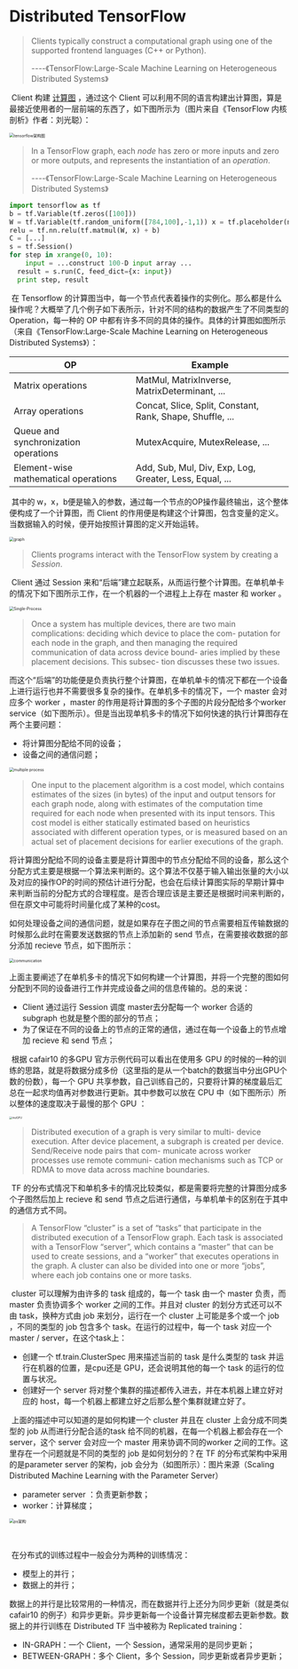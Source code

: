 # Distributed TensorFlow

> Clients typically construct a computational graph using one of the supported frontend languages (C++ or Python). 
>
> ----《TensorFlow:Large-Scale Machine Learning on Heterogeneous Distributed Systems》

​	Client 构建 <u>计算图</u> ，通过这个 Client 可以利用不同的语言构建出计算图，算是最接近使用者的一层前端的东西了，如下图所示为（图片来自《TensorFlow 内核剖析》作者：刘光聪）：

<img src="./tensorflow架构图.png" alt="tensorflow架构图" style="zoom:50%;" />

> In a TensorFlow graph, each *node* has zero or more inputs and zero or more outputs, and represents the instantiation of an *operation*.
>
> ----《TensorFlow:Large-Scale Machine Learning on Heterogeneous Distributed Systems》

```python
import tensorflow as tf
b = tf.Variable(tf.zeros([100]))
W = tf.Variable(tf.random_uniform([784,100],-1,1)) x = tf.placeholder(name="x")
relu = tf.nn.relu(tf.matmul(W, x) + b)
C = [...]
s = tf.Session()
for step in xrange(0, 10):
	input = ...construct 100-D input array ... 
  result = s.run(C, feed_dict={x: input}) 
  print step, result
```

​	在 Tensorflow 的计算图当中，每一个节点代表着操作的实例化。那么都是什么操作呢？大概举了几个例子如下表所示，针对不同的结构的数据产生了不同类型的 Operation，每一种的 OP 中都有许多不同的具体的操作。具体的计算图如图所示（来自《TensorFlow:Large-Scale Machine Learning on Heterogeneous Distributed Systems》）：

| OP                                   | Example                                                   |
| ------------------------------------ | --------------------------------------------------------- |
| Matrix operations                    | MatMul, MatrixInverse, MatrixDeterminant, ...             |
| Array operations                     | Concat, Slice, Split, Constant, Rank, Shape, Shuffle, ... |
| Queue and synchronization operations | MutexAcquire, MutexRelease, ...                           |
| Element-wise mathematical operations | Add, Sub, Mul, Div, Exp, Log, Greater, Less, Equal, ...   |

​	其中的 w，x，b便是输入的参数，通过每一个节点的OP操作最终输出，这个整体便构成了一个计算图，而 Client 的作用便是构建这个计算图，包含变量的定义。当数据输入的时候，便开始按照计算图的定义开始运转。

<img src="./graph.png" alt="graph" style="zoom:50%;" />

> Clients programs interact with the TensorFlow system by creating a *Session*.

​	Client 通过 Session 来和“后端”建立起联系，从而运行整个计算图。在单机单卡的情况下如下图所示工作，在一个机器的一个进程上上存在 master 和 worker 。

<img src="./Single-Process.png" alt="Single-Process" style="zoom:50%;" />

> Once a system has multiple devices, there are two main complications: deciding which device to place the com- putation for each node in the graph, and then managing the required communication of data across device bound- aries implied by these placement decisions. This subsec- tion discusses these two issues.

​	而这个“后端”的功能便是负责执行整个计算图，在单机单卡的情况下都在一个设备上进行运行也并不需要很多复杂的操作。在单机多卡的情况下，一个 master 会对应多个 worker ，master 的作用是将计算图的多个子图的片段分配给多个worker service（如下图所示）。但是当出现单机多卡的情况下如何快速的执行计算图存在两个主要问题：

- 将计算图分配给不同的设备；
- 设备之间的通信问题；

<img src="./multiple process.png" alt="multiple process" style="zoom:50%;" />



> One input to the placement algorithm is a cost model, which contains estimates of the sizes (in bytes) of the input and output tensors for each graph node, along with estimates of the computation time required for each node when presented with its input tensors. This cost model is either statically estimated based on heuristics associated with different operation types, or is measured based on an actual set of placement decisions for earlier executions of the graph.

​	将计算图分配给不同的设备主要是将计算图中的节点分配给不同的设备，那么这个分配方式主要是根据一个算法来判断的。这个算法不仅基于输入输出张量的大小以及对应的操作OP的时间的预估计进行分配，也会在后续计算图实际的早期计算中来判断当前的分配方式的合理程度。是否合理应该是主要还是根据时间来判断的，但在原文中可能将时间量化成了某种的cost。

​	如何处理设备之间的通信问题，就是如果存在子图之间的节点需要相互传输数据的时候那么此时在需要发送数据的节点上添加新的 send 节点，在需要接收数据的部分添加 recieve 节点，如下图所示：

<img src="./communication.png" alt="communication" style="zoom:50%;" />

​	上面主要阐述了在单机多卡的情况下如何构建一个计算图，并将一个完整的图如何分配到不同的设备进行工作并完成设备之间的信息传输的。总的来说：

- Client 通过运行 Session 调度 master去分配每一个 worker 合适的 subgraph 也就是整个图的部分的节点；
- 为了保证在不同的设备上的节点的正常的通信，通过在每一个设备上的节点增加 recieve 和 send 节点；



​	根据 cafair10 的多GPU 官方示例代码可以看出在使用多 GPU 的时候的一种的训练的思路，就是将数据分成多份（这里指的是从一个batch的数据当中分出GPU个数的份数），每一个 GPU 共享参数，自己训练自己的，只要将计算的梯度最后汇总在一起求均值再对参数进行更新。其中参数可以放在 CPU 中（如下图所示）所以整体的速度取决于最慢的那个 GPU ：



<img src="./mulGPU.png" alt="mulGPU" style="zoom: 33%;" />



> Distributed execution of a graph is very similar to multi- device execution. After device placement, a subgraph is created per device. Send/Receive node pairs that com- municate across worker processes use remote communi- cation mechanisms such as TCP or RDMA to move data across machine boundaries.

​	TF 的分布式情况下和单机多卡的情况比较类似，都是需要将完整的计算图分成多个子图然后加上 recieve 和 send 节点之后进行通信，与单机单卡的区别在于其中的通信方式不同。

> A TensorFlow “cluster” is a set of “tasks” that participate in the distributed execution of a TensorFlow graph. Each task is associated with a TensorFlow “server”, which contains a “master” that can be used to create sessions, and a “worker” that executes operations in the graph. A cluster can also be divided into one or more “jobs”, where each job contains one or more tasks.

​	cluster 可以理解为由许多的 task 组成的，每一个 task 由一个 master 负责，而 master 负责协调多个 worker 之间的工作。并且对 cluster 的划分方式还可以不由 task，换种方式由 job 来划分，运行在一个 cluster 上可能是多个或一个 job ，不同的类型的 job 包含多个 task。在运行的过程中，每一个 task 对应一个 master / server，在这个task上：

-  创建一个 tf.train.ClusterSpec 用来描述当前的 task 是什么类型的 task 并运行在机器的位置，是cpu还是 GPU，还会说明其他的每一个 task 的运行的位置与状况。
- 创建好一个 server 将对整个集群的描述都传入进去，并在本机器上建立好对应的 host，每一个机器上都建立好之后那么整个集群就建立好了。



​	上面的描述中可以知道的是如何构建一个 cluster 并且在 cluster 上会分成不同类型的 job 从而进行分配合适的task 给不同的机器，在每一个机器上都会存在一个 server，这个 server 会对应一个 master 用来协调不同的worker 之间的工作。这里存在一个问题就是不同的类型的 job 是如何划分的？在 TF 的分布式架构中采用的是parameter server 的架构，job 会分为（如图所示）：图片来源（Scaling Distributed Machine Learning with the Parameter Server）

- parameter server ：负责更新参数；
- worker：计算梯度；



<img src="./ps架构.png" alt="ps架构" style="zoom:50%;" />

​		

​	在分布式的训练过程中一般会分为两种的训练情况：

- 模型上的并行；
- 数据上的并行；

​	数据上的并行是比较常用的一种情况，而在数据并行上还分为同步更新（就是类似 cafair10 的例子）和异步更新。异步更新每一个设备计算完梯度都去更新参数。数据上的并行训练在 Distributed TF 当中被称为 Replicated training：

- IN-GRAPH：一个 Client，一个 Session，通常采用的是同步更新；
- BETWEEN-GRAPH：多个 Client，多个 Session，同步更新或者异步更新；